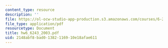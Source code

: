```yaml
---
content_type: resource
description: ''
file: https://ol-ocw-studio-app-production.s3.amazonaws.com/courses/6-243j-dynamics-of-nonlinear-systems-fall-2003/2148abf8bad01382116910e18afae611_hw6_6243_2003.pdf
file_type: application/pdf
resourcetype: Document
title: hw6_6243_2003.pdf
uid: 2148abf8-bad0-1382-1169-10e18afae611
---
```

